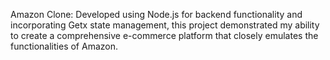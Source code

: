 Amazon Clone: Developed using Node.js for backend functionality and incorporating Getx state management, this project demonstrated my ability to create a comprehensive e-commerce platform that closely emulates the functionalities of Amazon.
